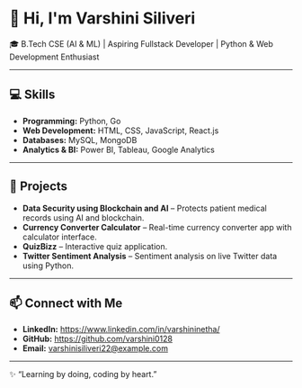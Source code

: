 # 👋 Hi, I'm Varshini Siliveri

🎓 B.Tech CSE (AI & ML) | Aspiring Fullstack Developer | Python & Web Development Enthusiast  

---

## 💻 Skills

- **Programming:** Python, Go  
- **Web Development:** HTML, CSS, JavaScript, React.js  
- **Databases:** MySQL, MongoDB  
- **Analytics & BI:** Power BI, Tableau, Google Analytics  

---

## 🚀 Projects

- **Data Security using Blockchain and AI** – Protects patient medical records using AI and blockchain.  
- **Currency Converter Calculator** – Real-time currency converter app with calculator interface.  
- **QuizBizz** – Interactive quiz application.  
- **Twitter Sentiment Analysis** – Sentiment analysis on live Twitter data using Python.

---

## 📫 Connect with Me

- **LinkedIn:** https://www.linkedin.com/in/varshininetha/
- **GitHub:** https://github.com/varshini0128
- **Email:** varshinisiliveri22@example.com  

---

✨ “Learning by doing, coding by heart.”


<!--
**varshini0128/varshini0128** is a ✨ _special_ ✨ repository because its `README.md` (this file) appears on your GitHub profile.

Here are some ideas to get you started:

- 🔭 I’m currently working on ...
- 🌱 I’m currently learning ...
- 👯 I’m looking to collaborate on ...
- 🤔 I’m looking for help with ...
- 💬 Ask me about ...
- 📫 How to reach me: ...
- 😄 Pronouns: ...
- ⚡ Fun fact: ...
-->
